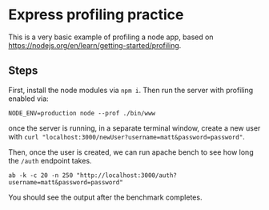 # Express profiling practice

This is a very basic example of profiling a node app, based on https://nodejs.org/en/learn/getting-started/profiling.

## Steps

First, install the node modules via `npm i`. Then run the server with profiling enabled via:

```
NODE_ENV=production node --prof ./bin/www
```

once the server is running, in a separate terminal window, create a new user with `curl "localhost:3000/newUser?username=matt&password=password"`.

Then, once the user is created, we can run apache bench to see how long the `/auth` endpoint takes.

```
ab -k -c 20 -n 250 "http://localhost:3000/auth?username=matt&password=password"
```

You should see the output after the benchmark completes.
